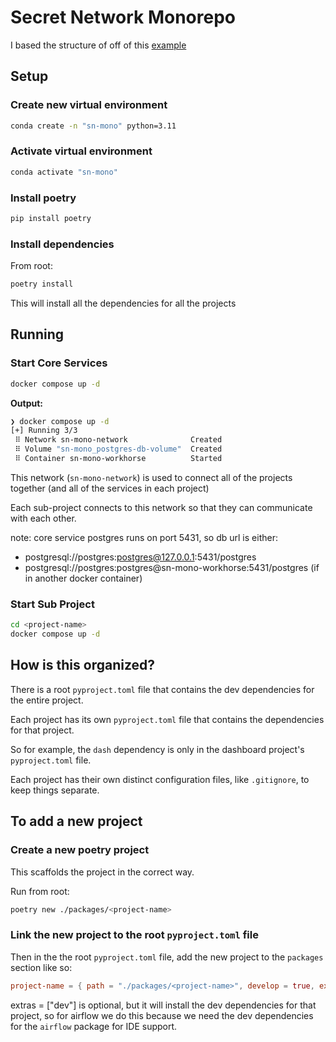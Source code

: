 # Secret Network Monorepo

I based the structure of off of this [example](https://github.com/python-poetry/poetry/issues/936#issuecomment-734504568)

## Setup

### Create new virtual environment

```bash
conda create -n "sn-mono" python=3.11    
```

### Activate virtual environment

```bash
conda activate "sn-mono"
```

### Install poetry

```bash
pip install poetry
```

### Install dependencies

From root:

```bash
poetry install
```

This will install all the dependencies for all the projects

## Running

### Start Core Services

```bash
docker compose up -d
```

**Output:**

```bash
❯ docker compose up -d
[+] Running 3/3
 ⠿ Network sn-mono-network              Created                                                           0.0s
 ⠿ Volume "sn-mono_postgres-db-volume"  Created                                                           0.0s
 ⠿ Container sn-mono-workhorse          Started 
```

This network (`sn-mono-network`) is used to connect  all of the projects together (and all of the services in each project)

Each sub-project connects to this network so that they can communicate with each other.

note: core service postgres runs on port 5431, so db url is either:

- postgresql://postgres:postgres@127.0.0.1:5431/postgres
- postgresql://postgres:postgres@sn-mono-workhorse:5431/postgres (if in another docker container)

### Start Sub Project

```bash
cd <project-name>
docker compose up -d
```

## How is this organized?

There is a root `pyproject.toml` file that contains the dev dependencies for the entire project.

Each project has its own `pyproject.toml` file that contains the dependencies for that project.

So for example, the `dash` dependency is only in the dashboard project's `pyproject.toml` file.

Each project has their own distinct configuration files, like `.gitignore`, to keep things separate.

## To add a new project

### Create a new poetry project

This scaffolds the project in the correct way.

Run from root:

```bash
poetry new ./packages/<project-name>
```

### Link the new project to the root `pyproject.toml` file

Then in the the root `pyproject.toml` file, add the new project to the `packages` section like so:

```toml
project-name = { path = "./packages/<project-name>", develop = true, extras = ["dev"] }}`
```

extras = ["dev"] is optional, but it will install the dev dependencies for that project, so for airflow we do this because we need the dev dependencies for the `airflow` package for IDE support.

